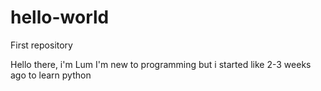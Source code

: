 # hello-world
First repository

Hello there, i'm Lum
I'm new to programming but i started like 2-3 weeks ago to learn python
